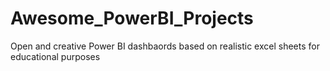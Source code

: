 # Awesome_PowerBI_Projects

Open and creative Power BI dashbaords based on realistic excel sheets for educational purposes
